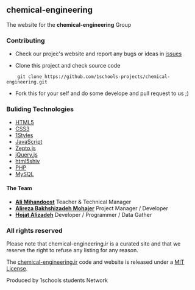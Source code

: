 ## chemical-engineering
The website for the **chemical-engineering** Group


### Contributing

* Check our projec's website and report any bugs or ideas in [issues](https://github.com/1schools-projects/chemical-engineering/issues)

* Clone this project and check source code
```
    git clone https://github.com/1schools-projects/chemical-engineering.git
```

* Fork this for your self and do some develope and pull request to us ;)


### Buliding Technologies
* [HTML5](http://ali.md/wiki/html5)
* [CSS3](http://ali.md/css3ref)
* [1Styles](http://ali.md/1styles)
* [JavaScript](http://ali.md/wiki/javascript)
* [Zepto.js](http://ali.md/zepto.js)
* [jQuery.js](http://ali.md/jquery.js)
* [html5shiv](http://ali.md/html5shiv)
* [PHP](http://ali.md/php/)
* [MySQL](http://ali.md/wiki/mysql)


#### The Team
* [**Ali Mihandoost**](http://github.com/Alimd) Teacher & Technical Manager
* [**Alireza Bakhshizadeh Mohajer**](https://github.com/alirezabm) Project Manager / Developer 
* [**Hojat Alizadeh**](https://github.com/hojatalizadeh) Developer / Programmer / Data Gather

### All rights reserved ###
Please note that chemical-engineering.ir is a curated site and that we reserve the right to refuse any listing for any reason.

The [chemical-engineering.ir](http://chemical-engineering.ir) code and website is released under a [MIT License](http://opensource.org/licenses/MIT).


Produced by 1schools students Network

